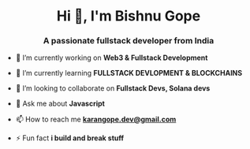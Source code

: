 
<h1 align="center">Hi 👋, I'm Bishnu Gope</h1>
<h3 align="center">A passionate fullstack developer from India</h3>


- 🔭 I’m currently working on **Web3 & Fullstack Development**

- 🌱 I’m currently learning **FULLSTACK DEVLOPMENT & BLOCKCHAINS**

- 👯 I’m looking to collaborate on **Fullstack Devs, Solana devs**

- 💬 Ask me about **Javascript**

- 📫 How to reach me **karangope.dev@gmail.com**

- ⚡ Fun fact **i build and break stuff**




